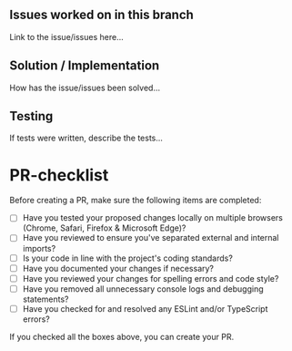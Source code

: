 ## Issues worked on in this branch
Link to the issue/issues here...

## Solution / Implementation
How has the issue/issues been solved...

## Testing
If tests were written, describe the tests...

# PR-checklist

Before creating a PR, make sure the following items are completed:

- [ ] Have you tested your proposed changes locally on multiple browsers (Chrome, Safari, Firefox & Microsoft Edge)?
- [ ] Have you reviewed to ensure you've separated external and internal imports?
- [ ] Is your code in line with the project's coding standards?
- [ ] Have you documented your changes if necessary?
- [ ] Have you reviewed your changes for spelling errors and code style?
- [ ] Have you removed all unnecessary console logs and debugging statements?
- [ ] Have you checked for and resolved any ESLint and/or TypeScript errors?

If you checked all the boxes above, you can create your PR.
